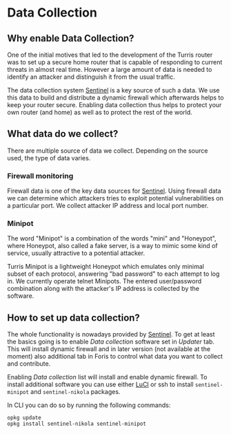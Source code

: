 # Data Collection

## Why enable Data Collection?

One of the initial motives that led to the development of the Turris router was
to set up a secure home router that is capable of responding to current threats
in almost real time. However a large amount of data is needed to identify an
attacker and distinguish it from the usual traffic.

The data collection system [Sentinel](apps/sentinel.md) is a key source of such a data. We use this
data to build
and distribute a dynamic firewall which afterwards helps to keep your router secure.
Enabling data collection thus helps to protect your own router (and home) as well
as to protect the rest of the world.

## What data do we collect?

There are multiple source of data we collect. Depending on the source used, the
type of data varies.

### Firewall monitoring

Firewall data is one of the key data sources for [Sentinel](apps/sentinel.md). Using firewall data
we can determine which attackers tries to exploit potential vulnerabilities on
a particular port. We collect attacker IP address and local port number.

### Minipot

The word "Minipot" is a combination of the words "mini" and "Honeypot", where
Honeypot, also called a fake server, is a way to mimic some kind of service,
usually attractive to a potential attacker.

Turris Minipot is a lightweight Honeypot which emulates only minimal subset of
each protocol, answering "bad password" to each attempt to log in. We currently
operate telnet Minipots. The entered user/password combination along with
the attacker's IP address is collected by the software.

## How to set up data collection?

The whole functionality is nowadays provided by [Sentinel](apps/sentinel.md).
To get at least the basics going is to enable _Data collection_ software set in
_Updater_ tab. This will install dynamic firewall and in later version (not
available at the moment) also additional tab in Foris to control what data you
want to collect and contribute.

Enabling _Data collection_ list will install and enable dynamic firewall. To
install additional software you can use either [LuCI](luci/luci.md)
or ssh to install `sentinel-minipot` and `sentinel-nikola` packages.

In CLI you can do so by running the following commands:

```
opkg update
opkg install sentinel-nikola sentinel-minipot
```
